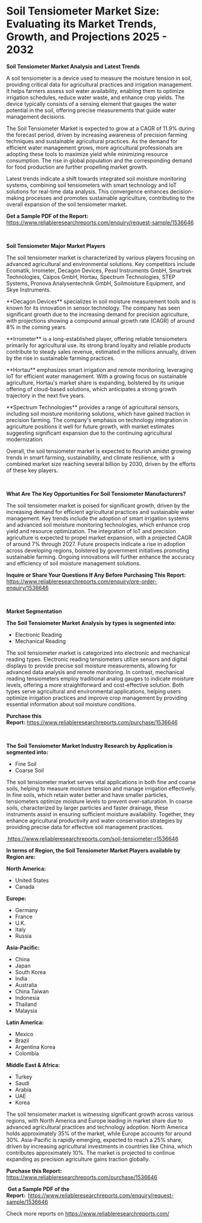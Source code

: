 <p><h1>Soil Tensiometer Market Size: Evaluating its Market Trends, Growth, and Projections 2025 - 2032</h1></p><p><strong>Soil Tensiometer Market Analysis and Latest Trends</strong></p>
<p><p>A soil tensiometer is a device used to measure the moisture tension in soil, providing critical data for agricultural practices and irrigation management. It helps farmers assess soil water availability, enabling them to optimize irrigation schedules, reduce water waste, and enhance crop yields. The device typically consists of a sensing element that gauges the water potential in the soil, offering precise measurements that guide water management decisions.</p><p>The Soil Tensiometer Market is expected to grow at a CAGR of 11.9% during the forecast period, driven by increasing awareness of precision farming techniques and sustainable agricultural practices. As the demand for efficient water management grows, more agricultural professionals are adopting these tools to maximize yield while minimizing resource consumption. The rise in global population and the corresponding demand for food production are further propelling market growth. </p><p>Latest trends indicate a shift towards integrated soil moisture monitoring systems, combining soil tensiometers with smart technology and IoT solutions for real-time data analysis. This convergence enhances decision-making processes and promotes sustainable agriculture, contributing to the overall expansion of the soil tensiometer market.</p></p>
<p><strong>Get a Sample PDF of the Report:&nbsp;</strong> <a href="https://www.reliableresearchreports.com/enquiry/request-sample/1536646?utm_campaign=2745&utm_medium=2&utm_source=Github&utm_content=ia&utm_term=30032025&utm_id=soil-tensiometer">https://www.reliableresearchreports.com/enquiry/request-sample/1536646</a></p>
<p>&nbsp;</p>
<p><strong>Soil Tensiometer Major Market Players</strong></p>
<p><p>The soil tensiometer market is characterized by various players focusing on advanced agricultural and environmental solutions. Key competitors include Ecomatik, Irrometer, Decagon Devices, Pessl Instruments GmbH, Smartrek Technologies, Caipos GmbH, Hortau, Spectrum Technologies, STEP Systems, Pronova Analysentechnik GmbH, Soilmoisture Equipment, and Skye Instruments.</p><p>**Decagon Devices** specializes in soil moisture measurement tools and is known for its innovation in sensor technology. The company has seen significant growth due to the increasing demand for precision agriculture, with projections showing a compound annual growth rate (CAGR) of around 8% in the coming years.</p><p>**Irrometer** is a long-established player, offering reliable tensiometers primarily for agricultural use. Its strong brand loyalty and reliable products contribute to steady sales revenue, estimated in the millions annually, driven by the rise in sustainable farming practices.</p><p>**Hortau** emphasizes smart irrigation and remote monitoring, leveraging IoT for efficient water management. With a growing focus on sustainable agriculture, Hortau's market share is expanding, bolstered by its unique offering of cloud-based solutions, which anticipates a strong growth trajectory in the next five years.</p><p>**Spectrum Technologies** provides a range of agricultural sensors, including soil moisture monitoring solutions, which have gained traction in precision farming. The company's emphasis on technology integration in agriculture positions it well for future growth, with market estimates suggesting significant expansion due to the continuing agricultural modernization.</p><p>Overall, the soil tensiometer market is expected to flourish amidst growing trends in smart farming, sustainability, and climate resilience, with a combined market size reaching several billion by 2030, driven by the efforts of these key players.</p></p>
<p>&nbsp;</p>
<p><strong>What Are The Key Opportunities For Soil Tensiometer Manufacturers?</strong></p>
<p><p>The soil tensiometer market is poised for significant growth, driven by the increasing demand for efficient agricultural practices and sustainable water management. Key trends include the adoption of smart irrigation systems and advanced soil moisture monitoring technologies, which enhance crop yield and resource optimization. The integration of IoT and precision agriculture is expected to propel market expansion, with a projected CAGR of around 7% through 2027. Future prospects indicate a rise in adoption across developing regions, bolstered by government initiatives promoting sustainable farming. Ongoing innovations will further enhance the accuracy and efficiency of soil moisture management solutions.</p></p>
<p><strong>Inquire or Share Your Questions If Any Before Purchasing This Report:</strong> <a href="https://www.reliableresearchreports.com/enquiry/pre-order-enquiry/1536646?utm_campaign=2745&utm_medium=2&utm_source=Github&utm_content=ia&utm_term=30032025&utm_id=soil-tensiometer">https://www.reliableresearchreports.com/enquiry/pre-order-enquiry/1536646</a></p>
<p>&nbsp;</p>
<p><strong>Market Segmentation</strong></p>
<p><strong>The Soil Tensiometer Market Analysis by types is segmented into:</strong></p>
<p><ul><li>Electronic Reading</li><li>Mechanical Reading</li></ul></p>
<p><p>The soil tensiometer market is categorized into electronic and mechanical reading types. Electronic reading tensiometers utilize sensors and digital displays to provide precise soil moisture measurements, allowing for advanced data analysis and remote monitoring. In contrast, mechanical reading tensiometers employ traditional analog gauges to indicate moisture levels, offering a more straightforward and cost-effective solution. Both types serve agricultural and environmental applications, helping users optimize irrigation practices and improve crop management by providing essential information about soil moisture conditions.</p></p>
<p><strong>Purchase this Report:&nbsp;</strong><a href="https://www.reliableresearchreports.com/purchase/1536646?utm_campaign=2745&utm_medium=2&utm_source=Github&utm_content=ia&utm_term=30032025&utm_id=soil-tensiometer">https://www.reliableresearchreports.com/purchase/1536646</a></p>
<p>&nbsp;</p>
<p><strong>The Soil Tensiometer Market Industry Research by Application is segmented into:</strong></p>
<p><ul><li>Fine Soil</li><li>Coarse Soil</li></ul></p>
<p><p>The soil tensiometer market serves vital applications in both fine and coarse soils, helping to measure moisture tension and manage irrigation effectively. In fine soils, which retain water better and have smaller particles, tensiometers optimize moisture levels to prevent over-saturation. In coarse soils, characterized by larger particles and faster drainage, these instruments assist in ensuring sufficient moisture availability. Together, they enhance agricultural productivity and water conservation strategies by providing precise data for effective soil management practices.</p></p>
<p><a href="https://www.reliableresearchreports.com/soil-tensiometer-r1536646?utm_campaign=2745&utm_medium=2&utm_source=Github&utm_content=ia&utm_term=30032025&utm_id=soil-tensiometer">&nbsp;https://www.reliableresearchreports.com/soil-tensiometer-r1536646</a></p>
<p><strong>In terms of Region, the Soil Tensiometer Market Players available by Region are:</strong></p>
<p>
    <p> <strong> North America: </strong>
        <ul>
            <li>United States</li>
            <li>Canada</li>
        </ul>
        </p> 
    <p> <strong> Europe: </strong>
        <ul>
            <li>Germany</li>
            <li>France</li>
            <li>U.K.</li>
            <li>Italy</li>
            <li>Russia</li>
        </ul>
        </p> 
    <p> <strong> Asia-Pacific: </strong>
        <ul>
            <li>China</li>
            <li>Japan</li>
            <li>South Korea</li>
            <li>India</li>
            <li>Australia</li>
            <li>China Taiwan</li>
            <li>Indonesia</li>
            <li>Thailand</li>
            <li>Malaysia</li>
        </ul>
        </p> 
    <p> <strong> Latin America: </strong>
        <ul>
            <li>Mexico</li>
            <li>Brazil</li>
            <li>Argentina Korea</li>
            <li>Colombia</li>
        </ul>
        </p> 
    <p> <strong> Middle East & Africa: </strong>
        <ul>
            <li>Turkey</li>
            <li>Saudi</li>
            <li>Arabia</li>
            <li>UAE</li>
            <li>Korea</li>
        </ul>
    </p>
    </p>
<p><p>The soil tensiometer market is witnessing significant growth across various regions, with North America and Europe leading in market share due to advanced agricultural practices and technology adoption. North America holds approximately 35% of the market, while Europe accounts for around 30%. Asia-Pacific is rapidly emerging, expected to reach a 25% share, driven by increasing agricultural investments in countries like China, which contributes approximately 10%. The market is projected to continue expanding as precision agriculture gains traction globally.</p></p>
<p><strong>Purchase this Report: </strong><a href="https://www.reliableresearchreports.com/purchase/1536646?utm_campaign=2745&utm_medium=2&utm_source=Github&utm_content=ia&utm_term=30032025&utm_id=soil-tensiometer">https://www.reliableresearchreports.com/purchase/1536646</a></p>
<p>&nbsp;<strong>Get a Sample PDF of the Report:&nbsp;&nbsp;</strong><a href="https://www.reliableresearchreports.com/enquiry/request-sample/1536646?utm_campaign=2745&utm_medium=2&utm_source=Github&utm_content=ia&utm_term=30032025&utm_id=soil-tensiometer">https://www.reliableresearchreports.com/enquiry/request-sample/1536646</a></p>
<p><strong></strong></p>
<p>Check more reports on <a href="https://www.reliableresearchreports.com/?utm_campaign=2745&utm_medium=2&utm_source=Github&utm_content=ia&utm_term=30032025&utm_id=soil-tensiometer">https://www.reliableresearchreports.com/</a></p>